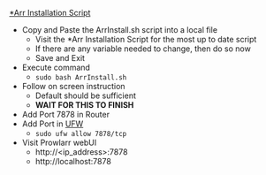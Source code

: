 [*Arr Installation Script](https://wiki.servarr.com/install-script)<br />

* Copy and Paste the ArrInstall.sh script into a local file
  * Visit the *Arr Installation Script for the most up to date script
  * If there are any variable needed to change, then do so now
  * Save and Exit
* Execute command
  * `sudo bash ArrInstall.sh`
* Follow on screen instruction
  * Default should be sufficient
  * **WAIT FOR THIS TO FINISH**
* Add Port 7878 in Router
* Add Port in [UFW](https://github.com/Cuates/ubuntuinstall/tree/main/system/ufw)
  * `sudo ufw allow 7878/tcp`
* Visit Prowlarr webUI
  * http://<ip_address>:7878
  * http://localhost:7878
